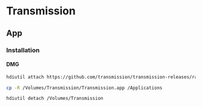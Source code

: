 # Transmission

## App

### Installation

#### DMG

```sh
hdiutil attach https://github.com/transmission/transmission-releases/raw/master/Transmission-2.94.dmg -nobrowse -mountpoint /Volumes/Transmission
```

```sh
cp -R /Volumes/Transmission/Transmission.app /Applications
```

```sh
hdiutil detach /Volumes/Transmission
```
